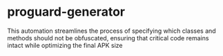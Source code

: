 # proguard-generator
This automation streamlines the process of specifying which classes and methods should not be obfuscated, ensuring that critical code remains intact while optimizing the final APK size
